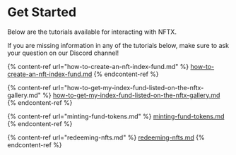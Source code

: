 # Get Started

Below are the tutorials available for interacting with NFTX.

If you are missing information in any of the tutorials below, make sure to ask your question on our Discord channel!&#x20;

{% content-ref url="how-to-create-an-nft-index-fund.md" %}
[how-to-create-an-nft-index-fund.md](how-to-create-an-nft-index-fund.md)
{% endcontent-ref %}

{% content-ref url="how-to-get-my-index-fund-listed-on-the-nftx-gallery.md" %}
[how-to-get-my-index-fund-listed-on-the-nftx-gallery.md](how-to-get-my-index-fund-listed-on-the-nftx-gallery.md)
{% endcontent-ref %}

{% content-ref url="minting-fund-tokens.md" %}
[minting-fund-tokens.md](minting-fund-tokens.md)
{% endcontent-ref %}

{% content-ref url="redeeming-nfts.md" %}
[redeeming-nfts.md](redeeming-nfts.md)
{% endcontent-ref %}
